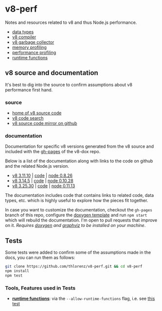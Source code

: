 # v8-perf

Notes and resources related to v8 and thus Node.js performance.

- [data types](https://github.com/thlorenz/v8-perf/blob/master/data-types.md)
- [v8 compiler](https://github.com/thlorenz/v8-perf/blob/master/compiler.md)
- [v8 garbage collector](https://github.com/thlorenz/v8-perf/blob/master/gc.md)
- [memory profiling](https://github.com/thlorenz/v8-perf/blob/master/memory-profiling.md)
- [performance profiling](https://github.com/thlorenz/v8-perf/blob/master/performance-profiling.md)
- [runtime functions](https://github.com/thlorenz/v8-perf/blob/master/runtime-functions.md)

## v8 source and documentation

It's best to dig into the source to confirm assumptions about v8 performance first hand.

### source 

- [home of v8 source code](https://code.google.com/p/v8/)
- [v8 code search](https://code.google.com/p/v8/codesearch)
- [v8 source code mirror on github](https://github.com/v8/v8/)

### documentation

Documentation for specific v8 versions generated from the v8 source and included with the
[gh-pages](https://thlorenz.github.io/v8-dox/) of the v8-dox repo.

Below is a list of the documentation along with links to the code on github and the related Node.js version.

- [v8 3.11.10](https://thlorenz.github.io/v8-dox/build/v8-3.11.10/html/) | [code](https://github.com/v8/v8/tree/3.11.10) | [node 0.8.26](https://github.com/joyent/node/tree/v0.8.26)
- [v8 3.14.5](https://thlorenz.github.io/v8-dox/build/v8-3.14.5/html/)   | [code](https://github.com/v8/v8/tree/3.14.5)  | [node 0.10.28](https://github.com/joyent/node/tree/v0.10.28)
- [v8 3.25.30](https://thlorenz.github.io/v8-dox/build/v8-3.25.30/html/) | [code](https://github.com/v8/v8/tree/3.25.30) | [node 0.11.13](https://github.com/joyent/node/tree/v0.11.13)

The documentation includes code that contains links to related code, data types, etc. which is highly useful to explore
how the pieces fit together.

In case you want to customize the documentation, checkout the `gh-pages` branch of this repo, configure the [doxygen
template](https://github.com/thlorenz/v8-perf/blob/gh-pages/build/template.doxygen) and run `npm start` which will
rebuild the documentation. I'm open to pull requests that improve on it. *Requires [doxygen](http://www.stack.nl/~dimitri/doxygen/download.html) and [graphviz](http://www.graphviz.org/Download..php) to be installed on your machine*.

## Tests

Some tests were added to confirm some of the assumptions made in the docs, you can run them as follows:

```sh
git clone https://github.com/thlorenz/v8-perf.git && cd v8-perf
npm install
npm test
```

### Tools, Features used in Tests

- [**runtime functions**](https://github.com/thlorenz/v8-perf/blob/master/runtime-functions.md): via the `--allow-runtime-functions`
  flag, i.e. see [this test](https://github.com/thlorenz/v8-perf/blob/master/test/fast-elements.js)
